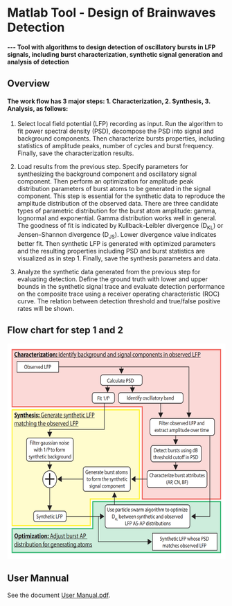# Matlab Tool - Design of Brainwaves Detection
#### --- Tool with algorithms to design detection of oscillatory bursts in LFP signals, including burst characterization, synthetic signal generation and analysis of detection

## Overview
#### The work flow has 3 major steps: 1. Characterization, 2. Synthesis, 3. Analysis, as follows:

1.	Select local field potential (LFP) recording as input. Run the algorithm to fit power spectral density (PSD), decompose the PSD into signal and background components. Then characterize bursts properties, including statistics of amplitude peaks, number of cycles and burst frequency. Finally, save the characterization results.

2.	Load results from the previous step. Specify parameters for synthesizing the background component and oscillatory signal component. Then perform an optimization for amplitude peak distribution parameters of burst atoms to be generated in the signal component. This step is essential for the synthetic data to reproduce the amplitude distribution of the observed data. There are three candidate types of parametric distribution for the burst atom amplitude: gamma, lognormal and exponential. Gamma distribution works well in general. The goodness of fit is indicated by Kullback–Leibler divergence (D<sub>KL</sub>) or Jensen–Shannon divergence (D<sub>JS</sub>). Lower divergence value indicates better fit. Then synthetic LFP is generated with optimized parameters and the resulting properties including PSD and burst statistics are visualized as in step 1. Finally, save the synthesis parameters and data.

3.	Analyze the synthetic data generated from the previous step for evaluating detection. Define the ground truth with lower and upper bounds in the synthetic signal trace and evaluate detection performance on the composite trace using a receiver operating characteristic (ROC) curve. The relation between detection threshold and true/false positive rates will be shown.


## Flow chart for step 1 and 2

<img src="https://raw.githubusercontent.com/chenziao/Matlab_Tool-Design_of_Brainwaves_Detection/main/image/FlowChart.png" width="625" height="498">


## User Mannual

See the document [User Manual.pdf](User%20Manual.pdf).
